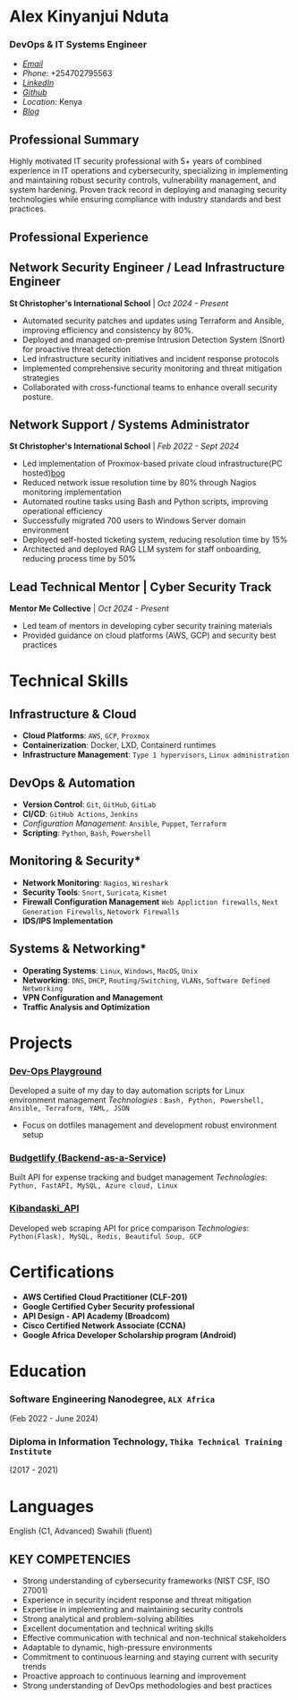 # Alex Kinyanjui Nduta
### DevOps & IT Systems Engineer
- [*Email*](alex.k.nduta@gmail.com)
- *Phone*: +254702795563
- [*LinkedIn*](https://tinyurl.com/3te7pk9p)
- [*Github*](https://github.com/AlexNduta)
- *Location*: Kenya
- [*Blog*](https://alexnduta.netlify.app/)

## Professional Summary
Highly motivated IT security professional with 5+ years of combined experience in IT operations and
cybersecurity, specializing in implementing and maintaining robust security controls, vulnerability
management, and system hardening. Proven track record in deploying and managing security
technologies while ensuring compliance with industry standards and best practices.
## Professional Experience
## Network Security Engineer / Lead Infrastructure Engineer
**St Christopher's International School** | *Oct 2024 - Present*
- Automated security patches and updates using Terraform and Ansible, improving efficiency and
consistency by 80%.
- Deployed and managed on-premise Intrusion Detection System (Snort) for proactive
threat detection
-  Led infrastructure security initiatives and incident response protocols
-  Implemented comprehensive security monitoring and threat mitigation strategies
- Collaborated with cross-functional teams to enhance overall security posture.
## Network Support / Systems Administrator
**St Christopher's International School** | *Feb 2022 - Sept 2024*
-  Led implementation of Proxmox-based private cloud infrastructure(PC hosted)[bog](https://alexnduta.netlify.app/)
-  Reduced network issue resolution time by 80% through Nagios monitoring
implementation
-  Automated routine tasks using Bash and Python scripts, improving operational efficiency
-  Successfully migrated 700 users to Windows Server domain environment
- Deployed self-hosted ticketing system, reducing resolution time by 15%
-  Architected and deployed RAG LLM system for staff onboarding, reducing process time
by 50%
## Lead Technical Mentor | Cyber Security Track
**Mentor Me Collective** | *Oct 2024 - Present*
- Led team of mentors in developing cyber security training materials
- Provided guidance on cloud platforms (AWS, GCP) and security best practices
# Technical Skills
## Infrastructure & Cloud
- **Cloud Platforms**: `AWS`, `GCP`, `Proxmox`
- **Containerization**: Docker, LXD, Containerd runtimes
- **Infrastructure Management**: `Type 1 hypervisors`, `Linux administration`
## DevOps & Automation

- **Version Control**: `Git`, `GitHub`, `GitLab`
- **CI/CD**: `GitHub Actions`, `Jenkins`
- **Configuration Management*:* `Ansible`, `Puppet`, `Terraform`
- **Scripting**: `Python`, `Bash`, `Powershell`
## Monitoring & Security*
- **Network Monitoring**: `Nagios`, `Wireshark`
- **Security Tools**: `Snort`, `Suricata`, `Kismet`
- **Firewall Configuration Management** `Web Appliction firewalls`, `Next Generation Firewalls`, `Netowork Firewalls`
- **IDS/IPS Implementation**

## Systems & Networking*
- **Operating Systems**: `Linux`, `Windows`, `MacOS`, `Unix`
- **Networking**: `DNS`, `DHCP`, `Routing/Switching`, `VLANs`, `Software Defined Networking`
- **VPN Configuration and Management**
- **Traffic Analysis and Optimization**

# Projects
### [Dev-Ops Playground](https://github.com/AlexNduta/DevOps-playground)
Developed a suite of my day to day automation scripts for Linux environment management
*Technologies* : `Bash, Python, Powershell, Ansible, Terraform, YAML, JSON`
- Focus on dotfiles management and development robust environment setup
### [Budgetlify (Backend-as-a-Service)](https://github.com/AlexNduta/Budgetlify-API-SQL-)
Built API for expense tracking and budget management
*Technologies*: `Python, FastAPI, MySQL, Azure cloud, Linux`
### [Kibandaski_API](https://github.com/AlexNduta/Kibandaski_API)
Developed web scraping API for price comparison
*Technologies*: `Python(Flask), MySQL, Redis, Beautiful Soup, GCP`
# Certifications
- **AWS Certified Cloud Practitioner (CLF-201)** 
- **Google Certified Cyber Security professional**
- **API Design - API Academy (Broadcom)**
- **Cisco Certified Network Associate (CCNA)**
- **Google Africa Developer Scholarship program (Android)**

# Education

### Software Engineering Nanodegree, `ALX Africa `
(Feb 2022 - June 2024)
### Diploma in Information Technology, `Thika Technical Training Institute` 
(2017 - 2021)
# Languages
English (C1, Advanced)
Swahili (fluent)

## KEY COMPETENCIES
- Strong understanding of cybersecurity frameworks (NIST CSF, ISO 27001)
- Experience in security incident response and threat mitigation
- Expertise in implementing and maintaining security controls
- Strong analytical and problem-solving abilities
- Excellent documentation and technical writing skills
- Effective communication with technical and non-technical stakeholders
- Adaptable to dynamic, high-pressure environments
- Commitment to continuous learning and staying current with security trends
- Proactive approach to continuous learning and improvement
- Strong understanding of DevOps methodologies and best practices
